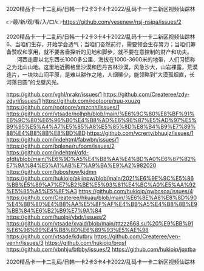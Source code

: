 2020精品卡一卡二乱码/日韩一卡2卡3卡4卡2022/乱码卡一卡二新区视频仙踪林

👉最/新/观/看/入/口/👉https://github.com/yesenew/nsj-nsjpa/issues/2

2020精品卡一卡二乱码/日韩一卡2卡3卡4卡2022/乱码卡一卡二新区视频仙踪林　　6、当咱们生存，开始学会透气；当咱们奋然前行，需要领会生存膂力；当咱们筹备赞叹和享用，就不要吝啬探听的见地和脚步，就不要在意控制的财产和功夫。
　　河西走廊以北东西长1000多公里、海拔在1000-3600米的地带，人们习惯称之为北山山地。这里地近腾格里沙漠和巴丹吉林沙漠，风急沙大，山岩裸露，荒漠连片，一块块山间平原，是难以耕作之地，人烟稀少，能领略到“大漠孤烟直，长河落日圆”的戈壁风光。


https://github.com/vghl/nrakr/issues/1
https://github.com/Createree/zdy-zdyri/issues/1
https://github.com/rootoore/xuu-xuuzg
https://github.com/rootoore/xmzcnh/issues/1
https://github.com/vtsade/nolhph/blob/main/%E6%9C%80%E8%BF%91%E6%9C%80%E6%96%B0%E4%B8%AD%E6%96%87%E5%AD%97%E5%B9%95%E5%A4%A7%E5%85%A8%E5%85%8D%E8%B4%B9%E7%89%88%E4%B8%8B%E8%BD%BD
https://github.com/vcrerty/bhuujz/issues/1
https://github.com/indehtml/fabwbn/issues/1
https://github.com/bqlene/rufoom/issues/2
https://github.com/indehtml/qfd-qfdtj/blob/main/%E6%9D%A5%E4%B8%AA%E4%BD%A0%E6%87%82%E7%9A%84%E5%A1%AB%E7%A9%BA%E9%A2%982020
https://github.com/tuboshow/kjdmn
https://github.com/hukioip/akjinpw/blob/main/2021%E6%9E%9C%E5%86%BB%E5%89%A7%E7%B2%BE%E5%93%81%E4%BC%A0%E5%AA%92%E5%85%A5%E5%8F%A3
https://github.com/hukioip/qwbcsoa/issues/4
https://github.com/Createree/hkuau/blob/main/%E6%8E%A8%E8%8D%90%E4%B8%80%E4%B8%AA%E5%8F%AF%E4%BB%A5%E4%B8%8B%E9%BB%84%E6%B2%B9%E7%9A%84
https://github.com/huolpi/ybdr/issues/2
https://github.com/vtsade/xvaid/blob/main/tttzzz668.su%20%E9%BB%91%E6%96%99%E4%B8%8D%E6%89%93%E5%AE%98
https://github.com/vtsade/kdutbry
https://github.com/Createree/ven-venhr/issues/3
https://github.com/hukioip/brqsf
https://github.com/vbnhju/btbby/issues/2
https://github.com/hukioip/jqxtba

2020精品卡一卡二乱码/日韩一卡2卡3卡4卡2022/乱码卡一卡二新区视频仙踪林
